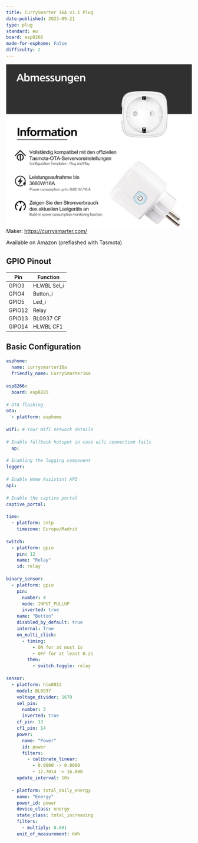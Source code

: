 ```yaml
---
title: CurrySmarter 16A v1.1 Plug
date-published: 2023-09-21
type: plug
standard: eu
board: esp8266
made-for-esphome: False
difficulty: 2
---
```


![alt text](currysmarter.jpg "CurrySmarter 16A v1.1 Plug")
Maker: <https://currysmarter.com/>

Available on Amazon (preflashed with Tasmota)

## GPIO Pinout

| Pin    | Function            |
| ------ | ------------------- |
| GPIO3  | HLWBL Sel_i         |
| GPIO4  | Button_i            |
| GPIO5  | Led_i               |
| GPIO12 | Relay               |
| GPIO13 | BL0937 CF           |
| GIPO14 | HLWBL CF1           |

## Basic Configuration

```yaml
esphome:
  name: currysmarter16a
  friendly_name: CurrySmarter16a

esp8266:
  board: esp8285
    
# OTA flashing
ota:
  - platform: esphome

wifi: # Your Wifi network details
  
# Enable fallback hotspot in case wifi connection fails  
  ap:

# Enabling the logging component
logger:

# Enable Home Assistant API
api:

# Enable the captive portal
captive_portal:

time:
  - platform: sntp
    timezone: Europe/Madrid

switch:
  - platform: gpio
    pin: 12
    name: "Relay"
    id: relay

binary_sensor:
  - platform: gpio
    pin:
      number: 4
      mode: INPUT_PULLUP
      inverted: true
    name: "Button"
    disabled_by_default: true
    internal: True
    on_multi_click:
      - timing:
          - ON for at most 1s
          - OFF for at least 0.2s
        then:
          - switch.toggle: relay

sensor:
  - platform: hlw8012
    model: BL0937
    voltage_divider: 1670
    sel_pin:
      number: 3
      inverted: true
    cf_pin: 13
    cf1_pin: 14
    power:
      name: "Power"
      id: power
      filters:
        - calibrate_linear:
          - 0.0000 -> 0.0000
          - 17.7014 -> 16.000
    update_interval: 10s

  - platform: total_daily_energy
    name: "Energy"
    power_id: power
    device_class: energy
    state_class: total_increasing
    filters:
      - multiply: 0.001
    unit_of_measurement: kWh

```
